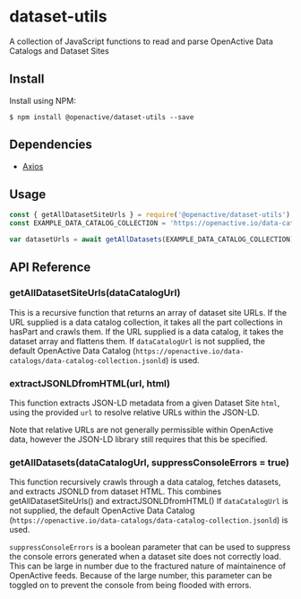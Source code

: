 # dataset-utils
A collection of JavaScript functions to read and parse OpenActive Data Catalogs and Dataset Sites

## Install

Install using NPM:
```
$ npm install @openactive/dataset-utils --save
```

## Dependencies
- [Axios](https://github.com/axios/axios)

## Usage

```js
const { getAllDatasetSiteUrls } = require('@openactive/dataset-utils');
const EXAMPLE_DATA_CATALOG_COLLECTION = 'https://openactive.io/data-catalogs/data-catalog-collection.jsonld';

var datasetUrls = await getAllDatasets(EXAMPLE_DATA_CATALOG_COLLECTION);
```

## API Reference
### getAllDatasetSiteUrls(dataCatalogUrl)
 This is a recursive function that returns an array of dataset site URLs.
 If the URL supplied is a data catalog collection, it takes all the part collections in hasPart and crawls them.
 If the URL supplied is a data catalog, it takes the dataset array and flattens them. 
 If `dataCatalogUrl` is not supplied, the default OpenActive Data Catalog (`https://openactive.io/data-catalogs/data-catalog-collection.jsonld`) is used.

### extractJSONLDfromHTML(url, html)
This function extracts JSON-LD metadata from a given Dataset Site `html`, using the provided `url` to resolve relative URLs within the JSON-LD.

Note that relative URLs are not generally permissible within OpenActive data, however the JSON-LD library still requires that this be specified.

### getAllDatasets(dataCatalogUrl, suppressConsoleErrors = true)
This function recursively crawls through a data catalog, fetches datasets, and extracts JSONLD from dataset HTML.
This combines getAllDatasetSiteUrls() and extractJSONLDfromHTML()
If `dataCatalogUrl` is not supplied, the default OpenActive Data Catalog (`https://openactive.io/data-catalogs/data-catalog-collection.jsonld`) is used.

`suppressConsoleErrors` is a boolean parameter that can be used to suppress the console errors generated when a dataset site does not correctly load.
This can be large in number due to the fractured nature of maintainence of OpenActive feeds. Because of the large number, this parameter can be toggled on 
to prevent the console from being flooded with errors.

